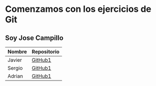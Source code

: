 # Comenzamos con los ejercicios de Git
## Soy Jose Campillo
| Nombre | Repositorio |
|--------|-------------|
| Javier |[GitHub1](https://github.com/JavierFerrer03) |
| Sergio |[GitHub1](https://github.com/Sergio1802) |
| Adrian |[GitHub1](https://github.com/Adrian8230) |